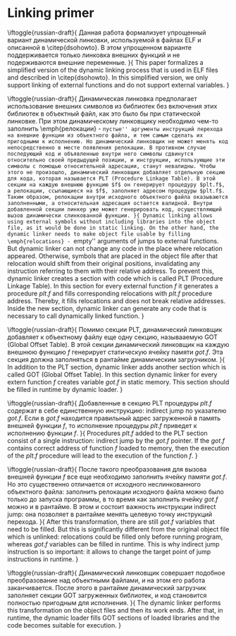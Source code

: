 # Linking primer

\iftoggle{russian-draft}{
Данная работa формализует упрощенный вариант динамической линковки,
используемой в файлах ELF и описанной в \citep{dsohowto}. В этом упрощенном
варианте поддерживается только линковка внешних функций и не подерживаются
внешние переменные.
}{
This paper formalizes a simplified version of the dynamic linking process
that is used in ELF files and described in \citep{dsohowto}. In this
simplified version, we only support linking of external functions and do not
support external variables.
}

\iftoggle{russian-draft}{
Динамическая линковка предполагает использование внешних символов из
библиотек без включения этих библиотек в объектный файл, как это было бы
при статической линковке. При этом динамическому линковщику необходимо
чем-то заполнить \emph{релокации} - ``пустые'' аргументы инструкций перехода на
внешние функции из объектного файла, и тем самым сделать их пригодными к
исполнению. Но динамический линковщик не может менять код
непосредственно в месте появления релокации. В противном случае последующий
код и объявленные внутри него символы сдвинутся относительно своей
предыдущей позиции, и инструкции, использующие эти символы с помощью
относительной адресации, станут невалидны. Чтобы этого не произошло,
динамический линковщик добавляет отдельную секцию для кода, которая
называется PLT (Procedure Linkage Table). В этой секции
на каждую внешнюю функцию $f$ он генерирует процедуру $plt.f$, а
релокации, ссылающиеся на $f$, заполняет адресом процедуры $plt.f$.
Таким образом, релокации внутри исходного объектного файла оказываются
заполненными, а относительная адресация остается валидной. Внутри
добавленной секции линкер уже может генерировать код, осуществляющий
вызов динамически слинкованной функции.
}{
Dynamic linking allows using external symbols without including libraries
into the object file, as it would be done in static linking. On the other
hand, the dynamic linker needs to make object file usable by filling
\emph{relocations} - ``empty'' arguments of jumps to external functions. But
dynamic linker can not change any code in the place where relocation appeared.
Otherwise, symbols that are placed in the object file after that relocation
would shift from their original positions, invalidating any instruction
referring to them with their relative address. To prevent this, dynamic
linker creates a section with code which is called PLT (Procedure Linkage
Table). In this section for every external function $f$ it generates a
procedure $plt.f$ and fills corresponding relocations with $plt.f$
procedure address. Thereby, it fills relocations and does not break relative
addresses. Inside the new section, dynamic linker can generate any code that
is necessary to call dynamically linked function.
}

\iftoggle{russian-draft}{
Помимо секции PLT, динамический линковщик добавляет к объектному файлу еще
одну секцию, называаемую GOT (Global Offset Table). В этой секции
динамический линковщик на каждую внешнюю функцию $f$ генерирует статическую
ячейку памяти $got.f$. Эта секция должна заполняться в рантайме
динамическим загрузчиком.
}{
In addition to the PLT section, dynamic linker adds another section which
is called GOT (Global Offset Table). In this section dynamic linker for
every extern function $f$ creates variable $got.f$ in static memory. This
section should be filled in runtime by dynamic loader.
}

\iftoggle{russian-draft}{
Добавленные в секцию PLT процедуры $plt.f$ содержат в себе единственную
инструкцию: indirect jump по указателю $got.f$. Если в $got.f$ находится
правильный адрес загруженной в память внешней функции $f$, то исполнение
процедуры $plt.f$ приведет к исполнению функции $f$.
}{
Procedures $plt.f$ added to the PLT section consist of a single
instruction: indirect jump by the $got.f$ pointer. If the $got.f$ contains
correct address of function $f$ loaded to memory, then the execution of the
$plt.f$ procedure will lead to the execution of the function $f$.
}

\iftoggle{russian-draft}{
После такого преобразования для вызова внешней функции $f$ все еще
необходимо заполнить ячейку памяти $got.f$. Но это существенно
отличается от исходного неслинкованного объектного файла: заполнить
релокации исходного файла можно было только до запуска программы, в
то время как заполнить ячейку $got.f$ можно и в рантайме. В этом и
состоит важность инструкции indirect jump: она позволяет в рантайме менять
целевую точку инструкций перехода.
}{
After this transformation, there are still $got.f$ variables that need to
be filled. But this is significantly different from the original object
file which is unlinked: relocations could be filled only before running
program,
whereas $got.f$ variables can be filled in runtime. This is why indirect
jump instruction is so important: it allows to change the target point of jump
instructions in runtime.
}

\iftoggle{russian-draft}{
Динамический линковщик совершает подобное преобразование над объектными
файлами, и на этом его работа заканчивается. После этого в рантайме
динамический загрузчик заполняет секции GOT загруженных библиотек, и код
становится полностью пригодным для исполнения.
}{
The dynamic linker performs this transformation on the object files and
then its work ends. After that, in runtime, the dynamic loader fills GOT
sections of loaded libraries and the code becomes suitable for execution.
}
